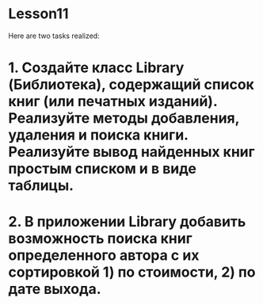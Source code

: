 # Lesson11
Here are two tasks realized:
# 1. Создайте класс Library (Библиотека), содержащий список книг (или печатных изданий). Реализуйте методы добавления, удаления и поиска книги. Реализуйте вывод найденных книг простым списком и в виде таблицы.
# 2. В приложении Library добавить возможность поиска книг определенного автора с их сортировкой 1) по стоимости, 2) по дате выхода.
